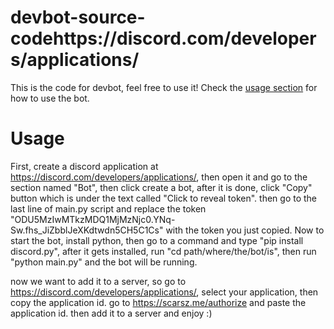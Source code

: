 # devbot-source-codehttps://discord.com/developers/applications/
This is the code for devbot, feel free to use it! Check the <a href="#Usage">usage section</a> for how to use the bot.

# Usage
First, create a discord application at <a href="https://discord.com/developers/applications/">https://discord.com/developers/applications/</a>, then open it and go to the section named "Bot", then click create a bot, after it is done, click "Copy" button which is under the text called "Click to reveal token". then go to the last line of main.py script and replace the token "ODU5MzIwMTkzMDQ1MjMzNjc0.YNq-Sw.fhs_JiZbblJeXKdtwdn5CH5C1Cs" with the token you just copied. Now to start the bot, install python, then go to a command and type "pip install discord.py", after it gets installed, run "cd path/where/the/bot/is", then run "python main.py" and the bot will be running.

now we want to add it to a server, so go to <a href="https://discord.com/developers/applications/">https://discord.com/developers/applications/</a>, select your application, then copy the application id. go to <a href="https://scarsz.me/authorize">https://scarsz.me/authorize</a> and paste the application id. then add it to a server and enjoy :)
